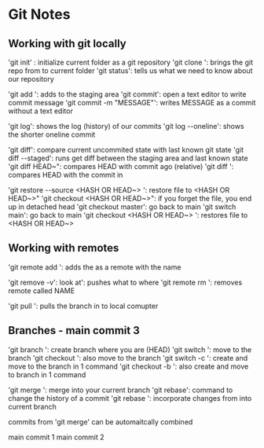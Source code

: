 # Git Notes

## Working with git locally
'git init' : initialize current folder as a git repository
'git clone <URL>': brings the git repo from <URL> to current folder
'git status': tells us what we need to know about our repository

'git add <FILE>': adds <FILE> to the staging area
'git commit': open a text editor to write commit message
'git commit -m "MESSAGE"': writes MESSAGE as a commit without a text editor

'git log': shows the log (history) of our commits
'git log --oneline': shows the shorter oneline commit

'git diff': compare current uncommited state with last known git state
'git diff --staged': runs get diff between the staging area and last known state
'git diff HEAD~<NUMBER>": compares HEAD with commit <NUMBER> ago (relative)
'git diff <HASH>': compares HEAD with the commit in <HASH>

'git restore --source <HASH OR HEAD~> <FILE>': restore file to <HASH OR HEAD~>"
'git checkout <HASH OR HEAD~>": if you forget the file, you end up in detached head
'git checkout master': go back to main
'git switch main': go back to main
'git checkout <HASH OR HEAD~> <FILE>': restores file to <HASH OR HEAD~>

## Working with remotes

'git remote add <NAME> <URL>': adds the <URL> as a remote with the name <NAME>

'git remove -v': look at': pushes what to where
'git remote rm <NAME>': removes remote called NAME 

'git pull <WHERE><WHAT>': pulls the <WHAT> branch in <WHERE> to local comupter

## Branches - main commit 3

'git branch <NAME>': create branch <NAME> where you are (HEAD)
'git switch <NAME>': move to the branch <NAME>
'git checkout <NAME>': also move to the branch <NAME>
'git switch -c <NAME>': create and move to the branch <NAME> in 1 command
'git checkout -b <NAME>': also create and move to branch <NAME> in 1 command

'git merge <BRANCH>': merge <BRANCH> into your current branch
'git rebase': command to change the history of a commit
'git rebase <BRANCH>': incorporate changes from <BRANCH> into current branch

commits from 'git merge' can be automaitcally combined


main commit 1
main commit 2
